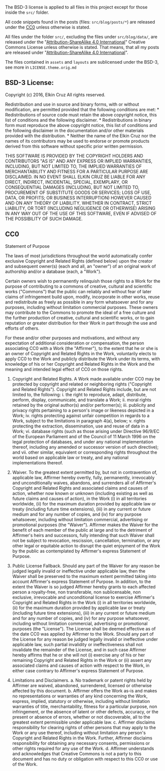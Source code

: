 The BSD-3 license is applied to all files in this project except for those
inside the `src/` folder.

[by-sa]: http://creativecommons.org/licenses/by-sa/4.0/ (license's webpage)

All code snippets found in the posts (files: `src/blog/posts/*`) are released
under the [CC0]() unless otherwise is stated.

All files under the folder `src/`, excluding the files under `src/blog/data/`,
are released under the "[Attribution-ShareAlike 4.0 International][by-sa]"
Creative Commons License unless otherwise is stated. That means, that all my
posts are released under "[Attribution-ShareAlike 4.0 International][by-sa]".

[CC0]: http://creativecommons.org/publicdomain/zero/1.0/ (CC0 license webpage)

The files contained in `assets` and `layouts` are sublicensed under the BSD-3,
see more in `LICENSE.theme.orig.md`

## BSD-3 License: ##

Copyright (c) 2016, Elkin Cruz
All rights reserved.

Redistribution and use in source and binary forms, with or without
modification, are permitted provided that the following conditions are met:
    * Redistributions of source code must retain the above copyright
      notice, this list of conditions and the following disclaimer.
    * Redistributions in binary form must reproduce the above copyright
      notice, this list of conditions and the following disclaimer in the
      documentation and/or other materials provided with the distribution.
    * Neither the name of the Elkin Cruz nor the
      names of its contributors may be used to endorse or promote products
      derived from this software without specific prior written permission.

THIS SOFTWARE IS PROVIDED BY THE COPYRIGHT HOLDERS AND CONTRIBUTORS "AS IS" AND
ANY EXPRESS OR IMPLIED WARRANTIES, INCLUDING, BUT NOT LIMITED TO, THE IMPLIED
WARRANTIES OF MERCHANTABILITY AND FITNESS FOR A PARTICULAR PURPOSE ARE
DISCLAIMED. IN NO EVENT SHALL ELKIN CRUZ BE LIABLE FOR ANY
DIRECT, INDIRECT, INCIDENTAL, SPECIAL, EXEMPLARY, OR CONSEQUENTIAL DAMAGES
(INCLUDING, BUT NOT LIMITED TO, PROCUREMENT OF SUBSTITUTE GOODS OR SERVICES;
LOSS OF USE, DATA, OR PROFITS; OR BUSINESS INTERRUPTION) HOWEVER CAUSED AND
ON ANY THEORY OF LIABILITY, WHETHER IN CONTRACT, STRICT LIABILITY, OR TORT
(INCLUDING NEGLIGENCE OR OTHERWISE) ARISING IN ANY WAY OUT OF THE USE OF THIS
SOFTWARE, EVEN IF ADVISED OF THE POSSIBILITY OF SUCH DAMAGE.

## CC0 ##

Statement of Purpose

The laws of most jurisdictions throughout the world automatically confer
exclusive Copyright and Related Rights (defined below) upon the creator and
subsequent owner(s) (each and all, an "owner") of an original work of
authorship and/or a database (each, a "Work").

Certain owners wish to permanently relinquish those rights to a Work for the
purpose of contributing to a commons of creative, cultural and scientific works
("Commons") that the public can reliably and without fear of later claims of
infringement build upon, modify, incorporate in other works, reuse and
redistribute as freely as possible in any form whatsoever and for any purposes,
including without limitation commercial purposes. These owners may contribute
to the Commons to promote the ideal of a free culture and the further
production of creative, cultural and scientific works, or to gain reputation or
greater distribution for their Work in part through the use and efforts of
others.

For these and/or other purposes and motivations, and without any expectation of
additional consideration or compensation, the person associating CC0 with a
Work (the "Affirmer"), to the extent that he or she is an owner of Copyright
and Related Rights in the Work, voluntarily elects to apply CC0 to the Work and
publicly distribute the Work under its terms, with knowledge of his or her
Copyright and Related Rights in the Work and the meaning and intended legal
effect of CC0 on those rights.

1. Copyright and Related Rights. A Work made available under CC0 may be
protected by copyright and related or neighboring rights ("Copyright and
Related Rights"). Copyright and Related Rights include, but are not limited to,
the following:
	i.   the right to reproduce, adapt, distribute, perform, display,
       communicate, and translate a Work;
	ii.  moral rights retained by the original author(s) and/or performer(s);
	iii. publicity and privacy rights pertaining to a person's image or likeness
		   depicted in a Work;
	iv.  rights protecting against unfair competition in regards to a Work,
		   subject to the limitations in paragraph 4(a), below;
	v.   rights protecting the extraction, dissemination, use and reuse of data
		   in a Work;
	vi.  database rights (such as those arising under Directive 96/9/EC of the
			 European Parliament and of the Council of 11 March 1996 on the legal
			 protection of databases, and under any national implementation thereof,
			 including any amended or successor version of such directive); and
	vii. other similar, equivalent or corresponding rights throughout the world
			 based on applicable law or treaty, and any national implementations
       thereof.

2. Waiver. To the greatest extent permitted by, but not in contravention of,
applicable law, Affirmer hereby overtly, fully, permanently, irrevocably and
unconditionally waives, abandons, and surrenders all of Affirmer's Copyright
and Related Rights and associated claims and causes of action, whether now
known or unknown (including existing as well as future claims and causes of
action), in the Work (i) in all territories worldwide, (ii) for the maximum
duration provided by applicable law or treaty (including future time
extensions), (iii) in any current or future medium and for any number of
copies, and (iv) for any purpose whatsoever, including without limitation
commercial, advertising or promotional purposes (the "Waiver"). Affirmer makes
the Waiver for the benefit of each member of the public at large and to the
detriment of Affirmer's heirs and successors, fully intending that such Waiver
shall not be subject to revocation, rescission, cancellation, termination, or
any other legal or equitable action to disrupt the quiet enjoyment of the Work
by the public as contemplated by Affirmer's express Statement of Purpose.

3. Public License Fallback. Should any part of the Waiver for any reason be
judged legally invalid or ineffective under applicable law, then the Waiver
shall be preserved to the maximum extent permitted taking into account
Affirmer's express Statement of Purpose. In addition, to the extent the Waiver
is so judged Affirmer hereby grants to each affected person a royalty-free, non
transferable, non sublicensable, non exclusive, irrevocable and unconditional
license to exercise Affirmer's Copyright and Related Rights in the Work (i) in
all territories worldwide, (ii) for the maximum duration provided by applicable
law or treaty (including future time extensions), (iii) in any current or
future medium and for any number of copies, and (iv) for any purpose
whatsoever, including without limitation commercial, advertising or promotional
purposes (the "License"). The License shall be deemed effective as of the date
CC0 was applied by Affirmer to the Work. Should any part of the License for any
reason be judged legally invalid or ineffective under applicable law, such
partial invalidity or ineffectiveness shall not invalidate the remainder of the
License, and in such case Affirmer hereby affirms that he or she will not (i)
exercise any of his or her remaining Copyright and Related Rights in the Work
or (ii) assert any associated claims and causes of action with respect to the
Work, in either case contrary to Affirmer's express Statement of Purpose.

4. Limitations and Disclaimers.
	a. No trademark or patent rights held by Affirmer are waived, abandoned,
		 surrendered, licensed or otherwise affected by this document.
	b. Affirmer offers the Work as-is and makes no representations or warranties
		 of any kind concerning the Work, express, implied, statutory or otherwise,
		 including without limitation warranties of title, merchantability, fitness for
		 a particular purpose, non infringement, or the absence of latent or other
		 defects, accuracy, or the present or absence of errors, whether or not
		 discoverable, all to the greatest extent permissible under applicable law.
	c. Affirmer disclaims responsibility for clearing rights of other persons
     that may apply to the Work or any use thereof, including without limitation any
     person's Copyright and Related Rights in the Work. Further, Affirmer disclaims
     responsibility for obtaining any necessary consents, permissions or other
     rights required for any use of the Work.
	d. Affirmer understands and acknowledges that Creative Commons is not a party
     to this document and has no duty or obligation with respect to this CC0 or use
     of the Work.
